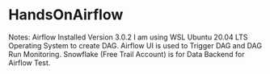 # HandsOnAirflow
Notes:
Airflow Installed Version 3.0.2
I am using WSL Ubuntu 20.04 LTS Operating System to create DAG.
Airflow UI is used to Trigger DAG and DAG Run Monitoring.
Snowflake (Free Trail Account) is for Data Backend for Airflow Test.



